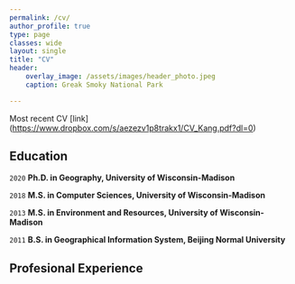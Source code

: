 ```yaml
---
permalink: /cv/
author_profile: true
type: page
classes: wide
layout: single
title: "CV"
header:
    overlay_image: /assets/images/header_photo.jpeg
    caption: Greak Smoky National Park

---
```


Most recent CV [link] (https://www.dropbox.com/s/aezezv1p8trakx1/CV_Kang.pdf?dl=0)

## Education

`2020`
__Ph.D. in Geography, University of Wisconsin-Madison__

`2018`
__M.S. in Computer Sciences, University of Wisconsin-Madison__

`2013`
__M.S. in Environment and Resources, University of Wisconsin-Madison__

`2011`
__B.S. in Geographical Information System, Beijing Normal University__


## Profesional Experience
